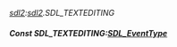 _[sdl2](../../modules/sdl2/sdl2-module.md):[sdl2](../../modules/sdl2/sdl2-module.md).SDL\_TEXTEDITING_
##### Const SDL\_TEXTEDITING:[SDL_EventType](../../modules/sdl2/sdl2-sdl_eventtype.md)

